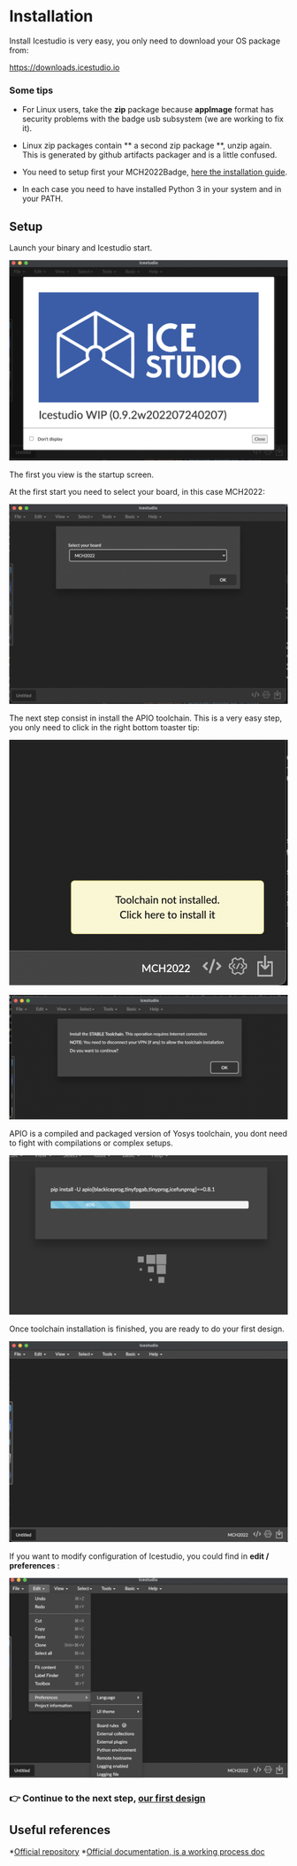 # Installation

Install Icestudio is very easy, you only need to download your OS package from:

https://downloads.icestudio.io

### Some tips

* For Linux users, take the **zip** package because **appImage** format has security problems with the badge usb subsystem (we are working to fix it).

* Linux zip packages contain ** a second zip package **, unzip again. This is generated by github artifacts packager and is a little confused.

* You need to setup first  your MCH2022Badge, [here the installation guide](https://badge.team/docs/badges/mch2022/getting-started/).

* In each case you need to have installed Python 3 in your system and in your PATH.

## Setup

Launch your binary and Icestudio start.

![](assets/01/01.png)



The first you view is the startup screen.

At the first start you need to select your board, in this case MCH2022:


![](assets/01/02.png)


The next step consist in install the APIO toolchain. This is a very easy step, you only need to click in the right bottom toaster tip:


![](assets/01/03.png)

![](assets/01/04.png)


APIO is a compiled and packaged version of Yosys toolchain, you dont need to fight with compilations or complex setups.


![](assets/01/05.png)



Once toolchain installation is finished, you are ready to do your first design.


![](assets/01/06.png)



If you want to modify configuration of Icestudio, you could find in **edit / preferences** :


![](assets/01/07.png)



### :point_right: Continue to the next step, [our first design](01_setup.md)

## Useful references

*[Official repository](https://github.com/FPGAwars/icestudio)
*[Official documentation, is a working process doc](https://github.com/FPGAwars/icestudio/wiki/Installation)